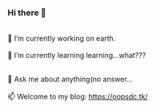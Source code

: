 ### Hi there 👋

<!--
**oopsdc/oopsdc** is a ✨ _special_ ✨ repository because its `README.md` (this file) appears on your GitHub profile.

Here are some ideas to get you started:
-->
 <br>🔭 I’m currently working on earth.</br>
 <br>🌱 I’m currently learning learning...what???</br>
<!--  <br>👯 I’m looking to collaborate on ...</br> -->
<!--  <br>🤔 I’m looking for help with ...</br> -->
 <br>💬 Ask me about anything(no answer...</br>
 <br>📫 Welcome to my blog: https://oopsdc.tk/</br>
